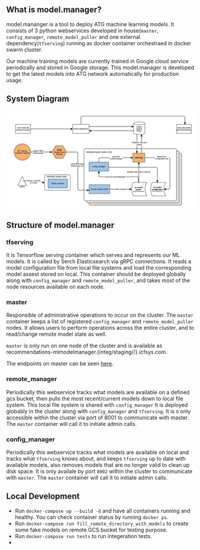 ## **What is model.manager?**
model.mananger is a tool to deploy ATG machine learning models. It consists of 3 python webservices developed in house(`master`, `config_manager`, `remote_model_puller` and one external dependency(`tfserving`) running as docker container orchestraed in docker swarm cluster.

Our machine training models are currently trained in Google cloud service periodically and stored in Google storage. This model.manager is developed to get the latest models into ATG network automatically for production usage.

## System Diagram
![mlmodel.png](./.wiki/.assets/mlmodel.jpg)
## **Structure of  model.manager**
### tfserving
It is Tensorflow serving container which serves and represents our ML models. It is called by Serch Elasticsearch via gRPC connections. 
It reads a model configuration file from local file systems and load the corresponding model assest stored on local.
This container should be deployed globally along with `config_manager` and `remote_model_puller`, and takes most of the node resources available on each node.


### master
Responsible of administrative operations to occur on the cluster. The `master` container keeps a list of registered `config_manager` and `remote_model_puller` nodes. It allows users to perform operations across the entire cluster, and to read/change remote model state as well.

`master` is only run on one node of the cluster and  is available as recommendations-mlmodelmanager.{integ/staging//}.icfsys.com.

The endpoints on master can be seen [here](https://recommendations-mlmodelmanager.integ.icfsys.com/docs#/).

### remote_manager
Periodically this webservice tracks what models are available on a defined gcs bucket, then pulls the most recent/current models down to local file system. This local file system is shared with `config_manager`
It is deployed globably in the cluster along with `config_manager` and `tfserving`. It is s only accessible within the cluster via port of 8001 to communicate with master.  The `master` container will call it to initiate admin calls.

### config_manager
Periodically this webservice tracks what models are available on local and tracks what `tfserving` knows about, and keeps `tfserving` up to date with available models, also removes models that are no longer valid to clean up disk space.
It is only availale by port `8002` within the cluster to communicate with `master`. The `master` container will call it to initiate admin calls.





## Local Development
* Run `docker-compose up --build -d` and have all containers running and healthy. You can check container status by running `docker ps`.
* Run `docker-compose run fill_remote_directory_with_models` to create some fake models on remote GCS bucket for testing purpose.
* Run `docker-compose run tests` to run integeration tests.
*
